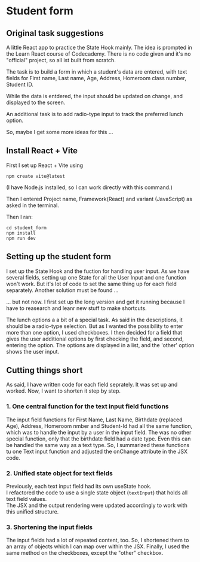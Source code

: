 # Student form

## Original task suggestions

A little React app to practice the State Hook mainly. The idea is prompted in the Learn React course of Codecademy. There is no code given and it's no "official" project, so all ist built from scratch.

The task is to build a form in which a student's data are entered, with text fields for First name, Last name, Age, Address, Homeroom class number, Student ID.

While the data is entdered, the input should be updated on change, and displayed to the screen.

An additional task is to add radio-type input to track the preferred lunch option.

So, maybe I get some more ideas for this ...

## Install React + Vite
First I set up React + Vite using

```
npm create vite@latest
```
(I have Node.js installed, so I can work directly with this command.)

Then I entered Project name, Framework(React) and variant (JavaScript) as asked in the terminal.

Then I ran:

```
cd student_form
npm install
npm run dev
```
## Setting up the student form 

I set up the State Hook and the fuction for handling user input.
As we have several fields, setting up one State for all the User Input and one function won't work. But it's lot of code to set the same thing up for each field separately. Another solution must be found ...

... but not now. I first set up the long version and get it running because I have to reasearch and leanr new stuff to make shortcuts.

The lunch options a a bit of a special task. As said in the descriptions, it should be a radio-type selection. But as I wanted the possibility to enter more than one option, I used checkboxes. I then decided for a field that gives the user additional options by first checking the field, and second, entering the option. 
The options are displayed in a list, and the 'other' option shows the user input.

## Cutting things short

As said, I have written code for each field seprately. It was set up and worked. Now, I want to shorten it step by step.

### 1. One central function for the text input field functions
The input field functions for First Name, Last Name, Birthdate (replaced Age), Address, Homeroom nmber and Student-Id had all the same function, which was to handle the input by a user in the input field. The was no other special function, only that the birthdate field had a date type. Even this can be handled the same way as a text type. So, I summarized these functions tu one Text input function and adjusted the onChange attribute in the JSX code.

### 2. Unified state object for text fields
Previously, each text input field had its own useState hook.  
I refactored the code to use a single state object (`textInput`) that holds all text field values.  
The JSX and the output rendering were updated accordingly to work with this unified structure.

### 3. Shortening the input fields
The input fields had a lot of repeated content, too. So, I shortened them to an array of objects which I can map over within the JSX.
Finally, I used the same method on the checkboxes, except the "other" checkbox.
